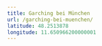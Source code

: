 ```yaml
---
title: Garching bei München
url: /garching-bei-muenchen/
latitude: 48.2513878
longitude: 11.650966200000001
---
```

